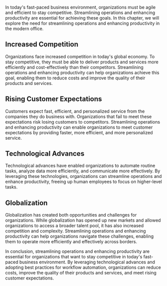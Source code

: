 
In today's fast-paced business environment, organizations must be agile and efficient to stay competitive. Streamlining operations and enhancing productivity are essential for achieving these goals. In this chapter, we will explore the need for streamlining operations and enhancing productivity in the modern office.

Increased Competition
---------------------

Organizations face increased competition in today's global economy. To stay competitive, they must be able to deliver products and services more efficiently and cost-effectively than their competitors. Streamlining operations and enhancing productivity can help organizations achieve this goal, enabling them to reduce costs and improve the quality of their products and services.

Rising Customer Expectations
----------------------------

Customers expect fast, efficient, and personalized service from the companies they do business with. Organizations that fail to meet these expectations risk losing customers to competitors. Streamlining operations and enhancing productivity can enable organizations to meet customer expectations by providing faster, more efficient, and more personalized service.

Technological Advances
----------------------

Technological advances have enabled organizations to automate routine tasks, analyze data more efficiently, and communicate more effectively. By leveraging these technologies, organizations can streamline operations and enhance productivity, freeing up human employees to focus on higher-level tasks.

Globalization
-------------

Globalization has created both opportunities and challenges for organizations. While globalization has opened up new markets and allowed organizations to access a broader talent pool, it has also increased competition and complexity. Streamlining operations and enhancing productivity can help organizations navigate these challenges, enabling them to operate more efficiently and effectively across borders.

In conclusion, streamlining operations and enhancing productivity are essential for organizations that want to stay competitive in today's fast-paced business environment. By leveraging technological advances and adopting best practices for workflow automation, organizations can reduce costs, improve the quality of their products and services, and meet rising customer expectations.
